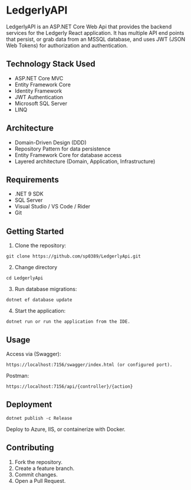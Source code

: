 # LedgerlyAPI

LedgerlyAPI is an ASP.NET Core Web Api that provides the backend services for the Ledgerly React application.
It has multiple API end points that persist, or grab data from an MSSQL database, and uses JWT (JSON Web Tokens) for authorization and authentication.

## Technology Stack Used
- ASP.NET Core MVC
- Entity Framework Core
- Identity Framework
- JWT Authentication
- Microsoft SQL Server
- LINQ

## Architecture
- Domain-Driven Design (DDD)
- Repository Pattern for data persistence
- Entity Framework Core for database access
- Layered architecture (Domain, Application, Infrastructure)

## Requirements
- .NET 9 SDK
- SQL Server
- Visual Studio / VS Code / Rider
- Git

## Getting Started
1. Clone the repository:
```
git clone https://github.com/sp0389/LedgerlyApi.git
```
2. Change directory
```
cd LedgerlyApi
```
3. Run database migrations:
```
dotnet ef database update
```
4. Start the application:
```
dotnet run or run the application from the IDE.
```
## Usage
Access via (Swagger):
```
https://localhost:7156/swagger/index.html (or configured port).
```
Postman:
```
https://localhost:7156/api/{controller}/{action}
```
## Deployment
```
dotnet publish -c Release
```
Deploy to Azure, IIS, or containerize with Docker.

## Contributing
1. Fork the repository.
2. Create a feature branch.
3. Commit changes.
4. Open a Pull Request.
